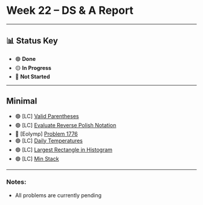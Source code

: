 # Week 22 – DS & A Report  
---

## 📊 Status Key  
- 🟢 **Done**  
- 🟡 **In Progress**  
- 🔴 **Not Started**  

---

## **Minimal** 
* 🟢 [LC] [Valid Parentheses](https://leetcode.com/problems/valid-parentheses/)
* 🟢 [LC] [Evaluate Reverse Polish Notation](https://leetcode.com/problems/evaluate-reverse-polish-notation/)
* 🔴 [Eolymp] [Problem 1776](https://basecamp.eolymp.com/en/problems/1776)
* 🟢 [LC] [Daily Temperatures](https://leetcode.com/problems/daily-temperatures/)
* 🟢 [LC] [Largest Rectangle in Histogram](https://leetcode.com/problems/largest-rectangle-in-histogram/)
* 🟢 [LC] [Min Stack](https://leetcode.com/problems/min-stack/)

---

### Notes:
- All problems are currently pending
